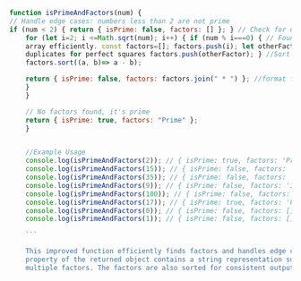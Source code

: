 ```javascript
function isPrimeAndFactors(num) {
// Handle edge cases: numbers less than 2 are not prime
if (num < 2) { return { isPrime: false, factors: [] }; } // Check for divisibility from 2 up to the square root of num
    for (let i=2; i <=Math.sqrt(num); i++) { if (num % i===0) { // Found a factor, so it's not prime. Build the factors
    array efficiently. const factors=[]; factors.push(i); let otherFactor=num / i; if (i !==otherFactor) { //Avoid
    duplicates for perfect squares factors.push(otherFactor); } //Sort the factors for consistent output
    factors.sort((a, b)=> a - b);

    return { isPrime: false, factors: factors.join(" * ") }; //format for copy-paste
    }
    }

    // No factors found, it's prime
    return { isPrime: true, factors: "Prime" };
    }


    //Example Usage
    console.log(isPrimeAndFactors(2)); // { isPrime: true, factors: 'Prime' }
    console.log(isPrimeAndFactors(15)); // { isPrime: false, factors: '3 * 5' }
    console.log(isPrimeAndFactors(35)); // { isPrime: false, factors: '5 * 7' }
    console.log(isPrimeAndFactors(9)); // { isPrime: false, factors: '3 * 3' }
    console.log(isPrimeAndFactors(100)); // { isPrime: false, factors: '2 * 2 * 5 * 5' }
    console.log(isPrimeAndFactors(17)); // { isPrime: true, factors: 'Prime' }
    console.log(isPrimeAndFactors(0)); // { isPrime: false, factors: [] }
    console.log(isPrimeAndFactors(1)); // { isPrime: false, factors: [] }

    ```

    This improved function efficiently finds factors and handles edge cases (numbers less than 2). The `factors`
    property of the returned object contains a string representation suitable for copy-pasting, even for numbers with
    multiple factors. The factors are also sorted for consistent output.